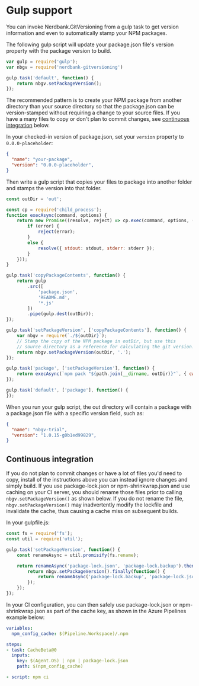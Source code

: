 # Gulp support

You can invoke Nerdbank.GitVersioning from a gulp task to get
version information and even to automatically stamp your NPM packages.

The following gulp script will update your package.json file's version
property with the package version to build.

```js
var gulp = require('gulp');
var nbgv = require('nerdbank-gitversioning')

gulp.task('default', function() {
    return nbgv.setPackageVersion();
});
```

The recommended pattern is to create your NPM package from another directory
than your source directory so that the package.json can be version-stamped
without requiring a change to your source files. If you have a many files to copy
or don't plan to commit changes, see [continuous integration](#continuous-integration) below.

In your checked-in version of package.json, set your `version` property to
`0.0.0-placeholder`:

```json
{
  "name": "your-package",
  "version": "0.0.0-placeholder",
}
```

Then write a gulp script that copies your files to package into another folder
and stamps the version into that folder.

```js
const outDir = 'out';

const cp = require('child_process');
function execAsync(command, options) {
    return new Promise((resolve, reject) => cp.exec(command, options, (error, stdout, stderr) => {
        if (error) {
            reject(error);
        }
        else {
            resolve({ stdout: stdout, stderr: stderr });
        }
    }));
}

gulp.task('copyPackageContents', function() {
    return gulp
        .src([
            'package.json',
            'README.md',
            '*.js'
        ])
        .pipe(gulp.dest(outDir));
});

gulp.task('setPackageVersion', ['copyPackageContents'], function() {
    var nbgv = require(`./${outDir}`);
    // Stamp the copy of the NPM package in outDir, but use this
    // source directory as a reference for calculating the git version.
    return nbgv.setPackageVersion(outDir, '.');
});

gulp.task('package', ['setPackageVersion'], function() {
    return execAsync(`npm pack "${path.join(__dirname, outDir)}"`, { cwd: outDir });
});

gulp.task('default', ['package'], function() {
});

```

When you run your gulp script, the out directory will contain a package
with a package.json file with a specific version field, such as:

```json
{
  "name": "nbgv-trial",
  "version": "1.0.15-g0b1ed99829",
}
```

## Continuous integration

If you do not plan to commit changes or have a lot of files you'd need to copy,
install of the instructions above you can instead ignore changes and simply build.
If you use package-lock.json or npm-shrinkwrap.json and use caching on your CI server,
you should rename those files prior to calling `nbgv.setPackageVersion()` as shown below.
If you do not rename the file, `nbgv.setPackageVersion()` may inadvertently modify the lockfile
and invalidate the cache, thus causing a cache miss on subsequent builds.

In your gulpfile.js:

```js
const fs = require('fs');
const util = require('util');

gulp.task('setPackageVersion', function() {
    const renameAsync = util.promisify(fs.rename);

    return renameAsync('package-lock.json', 'package-lock.backup').then(function() {
        return nbgv.setPackageVersion().finally(function() {
            return renameAsync('package-lock.backup', 'package-lock.json');
        });
    });
});
```

In your CI configuration, you can then safely use package-lock.json or npm-shrinkwrap.json
as part of the cache key, as shown in the Azure Pipelines example below:

```yaml
variables:
  npm_config_cache: $(Pipeline.Workspace)/.npm

steps:
- task: CacheBeta@0
  inputs:
    key: $(Agent.OS) | npm | package-lock.json
    path: $(npm_config_cache)

- script: npm ci
```
